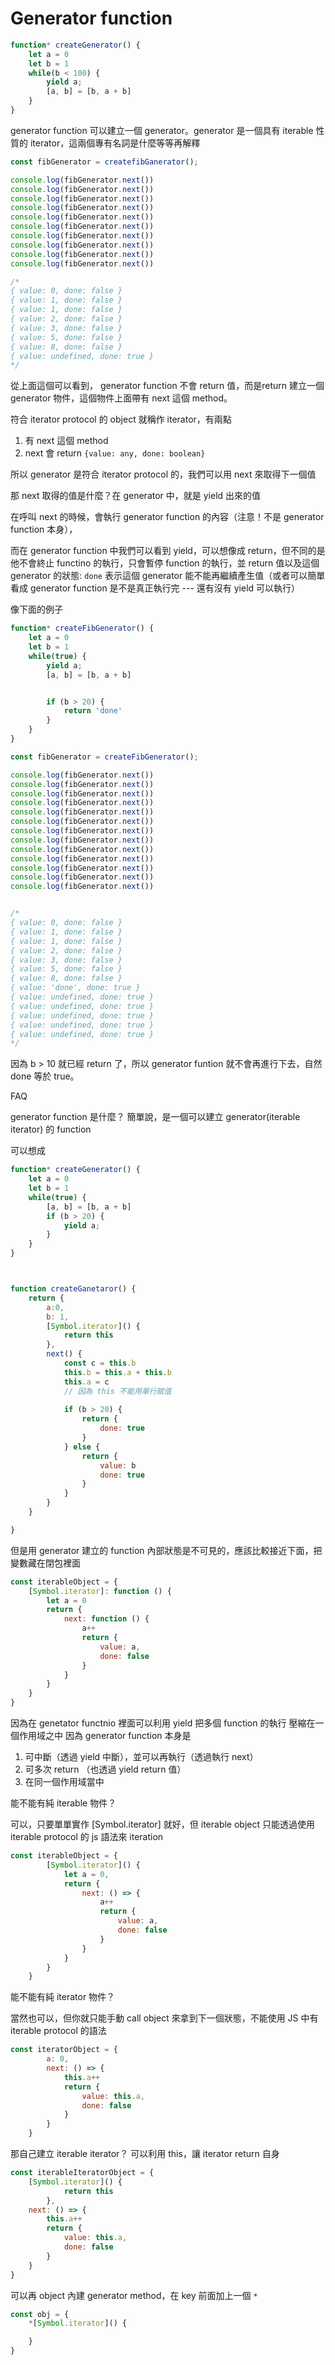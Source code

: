 # Generator function 


```js
function* createGenerator() {
    let a = 0
    let b = 1
    while(b < 100) {
        yield a;
        [a, b] = [b, a + b]
    }
}
```

generator function 可以建立一個 generator。generator 是一個具有 iterable 性質的 iterator，這兩個專有名詞是什麼等等再解釋


```js
const fibGenerator = createfibGanerator();

console.log(fibGenerator.next())
console.log(fibGenerator.next())
console.log(fibGenerator.next())
console.log(fibGenerator.next())
console.log(fibGenerator.next())
console.log(fibGenerator.next())
console.log(fibGenerator.next())
console.log(fibGenerator.next())
console.log(fibGenerator.next())
console.log(fibGenerator.next())

/*
{ value: 0, done: false }
{ value: 1, done: false }
{ value: 1, done: false }
{ value: 2, done: false }
{ value: 3, done: false }
{ value: 5, done: false }
{ value: 8, done: false }
{ value: undefined, done: true }
*/

```

從上面這個可以看到， generator function 不會 return 值，而是return 建立一個 generator 物件，這個物件上面帶有 next 這個 method。

符合 iterator protocol 的 object 就稱作 iterator，有兩點
1. 有 next 這個 method
2. next 會 return `{value: any, done: boolean}`

所以 generator 是符合 iterator protocol 的，我們可以用 next 來取得下一個值

那 next 取得的值是什麼？在 generator 中，就是 yield 出來的值

在呼叫 next 的時候，會執行 generator function 的內容（注意！不是 generator function 本身），

而在 generator function 中我們可以看到 yield，可以想像成 return，但不同的是他不會終止 functino 的執行，只會暫停 function 的執行，並 return 值以及這個 generator 的狀態: `done` 表示這個 generator 能不能再繼續產生值（或者可以簡單看成 generator function 是不是真正執行完 --- 還有沒有 yield 可以執行）

像下面的例子

```js
function* createFibGenerator() {
    let a = 0
    let b = 1
    while(true) {
        yield a;
        [a, b] = [b, a + b]


        if (b > 20) {
            return 'done'
        }
    }
}

const fibGenerator = createFibGenerator();

console.log(fibGenerator.next())
console.log(fibGenerator.next())
console.log(fibGenerator.next())
console.log(fibGenerator.next())
console.log(fibGenerator.next())
console.log(fibGenerator.next())
console.log(fibGenerator.next())
console.log(fibGenerator.next())
console.log(fibGenerator.next())
console.log(fibGenerator.next())
console.log(fibGenerator.next())
console.log(fibGenerator.next())
console.log(fibGenerator.next())


/*
{ value: 0, done: false }
{ value: 1, done: false }
{ value: 1, done: false }
{ value: 2, done: false }
{ value: 3, done: false }
{ value: 5, done: false }
{ value: 8, done: false }
{ value: 'done', done: true }
{ value: undefined, done: true }
{ value: undefined, done: true }
{ value: undefined, done: true }
{ value: undefined, done: true }
{ value: undefined, done: true }
*/
```

因為 b > 10 就已經 return 了，所以 generator funtion 就不會再進行下去，自然 done 等於 true。



FAQ

generator function 是什麼？
簡單說，是一個可以建立 generator(iterable iterator) 的 function

可以想成

```js
function* createGenerator() {
    let a = 0
    let b = 1
    while(true) {
        [a, b] = [b, a + b]
        if (b > 20) {
            yield a;
        }
    }
}



function createGanetaror() {
    return {
        a:0,
        b: 1,
        [Symbol.iterator]() {
            return this
        },
        next() {
            const c = this.b
            this.b = this.a + this.b
            this.a = c
            // 因為 this 不能用單行賦值
            
            if (b > 20) {
                return {
                    done: true
                }
            } else {
                return {
                    value: b
                    done: true
                }
            }
        }
    }

}
```

但是用 generator 建立的 function 內部狀態是不可見的，應該比較接近下面，把變數藏在閉包裡面

```js
const iterableObject = {
    [Symbol.iterator]: function () {
        let a = 0
        return {
            next: function () {
                a++
                return {
                    value: a,
                    done: false
                }
            }
        }
    }
}
```

因為在 genetator functnio 裡面可以利用 yield 把多個 function 的執行 壓縮在一個作用域之中
因為 generator function 本身是
1. 可中斷（透過 yield 中斷），並可以再執行（透過執行 next）
2. 可多次 return （也透過 yield return 值）
3. 在同一個作用域當中


能不能有純 iterable 物件？

可以，只要單單實作 [Symbol.iterator] 就好，但 iterable object 只能透過使用 iterable protocol 的 js 語法來 iteration
```js
const iterableObject = {
        [Symbol.iterator]() {
            let a = 0,
            return {
                next: () => {
                    a++
                    return {
                        value: a,
                        done: false
                    }
                }
            }
        }
    }
```

能不能有純 iterator 物件？

當然也可以，但你就只能手動 call object 來拿到下一個狀態，不能使用 JS 中有 iterable protocol 的語法

```js
const iteratorObject = {
        a: 0,
        next: () => {
            this.a++
            return {
                value: this.a,
                done: false
            }
        }
    }
```

那自己建立 iterable iterator？
可以利用 this，讓 iterator return 自身

```js
const iterableIteratorObject = {
    [Symbol.iterator]() {
            return this
        },
    next: () => {
        this.a++
        return {
            value: this.a,
            done: false
        }
    }
}
```


可以再 object 內建 generator method，在 key 前面加上一個 `*`

```js
const obj = {
    *[Symbol.iterator]() {

    }
}
```

